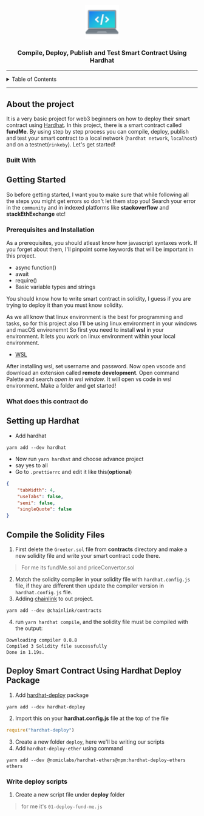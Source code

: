 <div align="center">
  <a href="https://github.com/iamansingh0/hardhat-fundMe">
    <p align="center">
      <img src="logo_fundMe.png" alt="Logo" width="90" height="90">
    </p>
  </a>
  <h3 align="center"><strong>Compile, Deploy, Publish and Test Smart Contract Using Hardhat</strong></h3>
  <hr>
</div>
<details>
  <summary>Table of Contents</summary>
  <ol>
    <li>
      <a href="#about-the-project">About The Project</a>
      <ul>
        <li><a href="#built-with">Built With</a></li>
      </ul>
    </li>
    <li>
      <a href="#getting-started">Getting Started</a>
      <ul>
        <li><a href="#prerequisites-and-installation">Prerequisites and Installation</a></li>
        <li><a href="#what-does-this-contract-do">What does this contract do</a></li>
      </ul>
    </li>
    <li><a href="#steps-to-compile-the-smart-contract">Steps to Compile the Smart Contract</a></li>
    <li><a href="#deploy-the-smart-contract">Deploy the Smart Contract</a></li>
    <li><a href="#interact-with-simplestorage-smart-contract">Interact with SimpleStorage Smart Contract</a></li>
    <li><a href="#deploying-it-in-remix-ide">Deploying it in remix IDE</a></li>
    <li><a href="#to-read-or-write-the-contract-using-rinkeby-testnet">To Read or Write the contract using rinkeby testnet</a>
      <ul>
        <li><a href="#scan-qr-code">Scan QR Code</a></li>
        <li><a href="#click-this-link">Click this link</a></li>
    </li>
  </ol>
</details>
<hr>

## About the project
It is a very basic project for web3 beginners on how to deploy their smart contract using [Hardhat](https://hardhat.org/getting-started). In this project, there is a smart contract called **fundMe**. By using step by step process you can compile, deploy, publish and test your smart contract to a local network (``hardhat network``, `localhost`) and on a testnet(``rinkeby``).
Let's get started! 

### Built With



## Getting Started
So before getting started, I want you to make sure that while following all the steps you might get errors so don't let them stop you! Search your error in the `community` and in indexed platforms like **stackoverflow** and **stackEthExchange** etc!

### Prerequisites and Installation
As a prerequisites, you should atleast know how javascript syntaxes work. If you forget about them, I'll pinpoint some keywords that will be important in this project.
- async function()
- await
- require()
- Basic variable types and strings

You should know how to write smart contract in solidity, I guess if you are trying to deploy it than you must know solidity.

As we all know that linux environment is the best for programming and tasks, so for this project also I'll be using linux environment in your windows and macOS environemnt
So first you need to install **wsl** in your environment. It lets you work on linux environment within your local environment.
- [WSL](https://docs.microsoft.com/en-us/windows/wsl/install)

After installing wsl, set username and password. Now open vscode and download an extension called **remote development**. Open command Palette and search *open in wsl window*. It will open vs code in wsl environment. Make a folder and get started!

### What does this contract do

## Setting up Hardhat
- Add hardhat 
```
yarn add --dev hardhat
```
- Now run `yarn hardhat` and choose advance project
- say yes to all
- Go to `.prettierrc` and edit it like this(**optional**)
```json
{
    "tabWidth": 4,
    "useTabs": false,
    "semi": false,
    "singleQuote": false
}
```
## Compile the Solidity Files

1. First delete the `Greeter.sol` file from **contracts** directory and make a new solidity file and write your smart contract code there.
> For me its fundMe.sol and priceConvertor.sol
2. Match the solidity compiler in your solidity file with `hardhat.config.js` file, if they are different then update the compiler version in `hardhat.config.js` file.
3. Adding [chainlink](https://docs.chain.link/) to out project.
```
yarn add --dev @chainlink/contracts
```
4. run `yarn hardhat compile`, and the solidity file must be compiled with the output: 
```
Downloading compiler 0.8.8
Compiled 3 Solidity file successfully
Done in 1.19s.
```

## Deploy Smart Contract Using Hardhat Deploy Package
1. Add [hardhat-deploy](https://www.npmjs.com/package/hardhat-deploy) package 
```
yarn add --dev hardhat-deploy
```
2. Import this on your **hardhat.config.js** file at the top of the file
```js
require("hardhat-deploy")
```
3. Create a new folder `deploy`, here we'll be writing our scripts
4. Add `hardhat-deploy-ether` using command 
```
yarn add --dev @nomiclabs/hardhat-ethers@npm:hardhat-deploy-ethers ethers
```

### Write deploy scripts
1. Create a new script file under **deploy** folder
> for me it's `01-deploy-fund-me.js`
